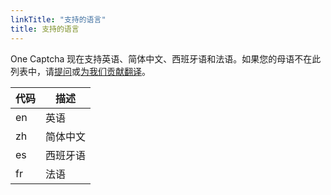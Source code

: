```yaml
---
linkTitle: "支持的语言"
title: 支持的语言
---
```


One Captcha 现在支持英语、简体中文、西班牙语和法语。如果您的母语不在此列表中，请[提问](https://github.com/Dev-Huang1/One-Captcha/issues)或[为我们贡献翻译](https://github.com/Dev-Huang1/One-Captcha/blob/main/assets/api/v3-db/api.js)。

| 代码 | 描述 |
| ---- | ---- |
| en | 英语 |
| zh | 简体中文 |
| es | 西班牙语 |
| fr | 法语 |
